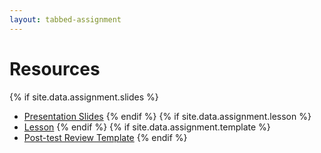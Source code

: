 ```yaml
---
layout: tabbed-assignment
---
```


# Resources

{% if site.data.assignment.slides %}
* [Presentation Slides][slides]
{% endif %}
{% if site.data.assignment.lesson %}
* [Lesson][]
{% endif %}
{% if site.data.assignment.template %}
* [Post-test Review Template][template]
{% endif %}

<!-- Don't edit links here, change them in _data/assignment.yml instead, -->

[lesson]: <{{site.data.assignment.lesson}}>
[slides]: <{{site.data.assignment.slides}}>
[template]: <{{site.data.assignment.template}}>

